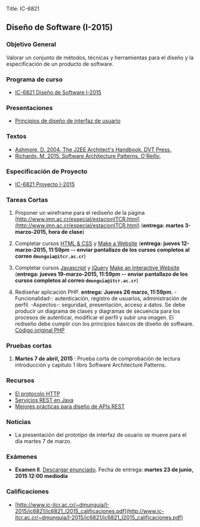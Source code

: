 Title: IC-6821

## Diseño de Software (I-2015)

### Objetivo General 

Valorar un conjunto de métodos, técnicas y herramientas para el diseño y la especificación de un producto de software.

### Programa de curso

+ [IC-6821 Diseño de Software I-2015](http://www.ic-itcr.ac.cr/~dmunguia/I-2015/ic6821/IC-6821_Dise%c3%b1o_de_Software_I_sem_2015_Diego_Mungu%c3%ada.pdf)

### Presentaciones

+ [Principios de diseño de interfaz de usuario](http://www.ic-itcr.ac.cr/~dmunguia/presentaciones/ic6821/ui.html)

### Textos

+ [Ashmore, D. 2004. The J2EE Architect's Handbook. DVT Press.](http://www.theserverside.com/news/1369773/Free-Book-The-J2EE-Architects-Handbook)
+ [Richards, M. 2015. Software Architecture Patterns. O'Reilly.](http://www.oreilly.com/programming/free/files/software-architecture-patterns.pdf)

### Especificación de Proyecto

+ [IC-6821 Proyecto I-2015](http://www.ic-itcr.ac.cr/~dmunguia/I-2015/ic6821/IC6821-I2015-Especificaci%c3%b3nProyecto.pdf)

### Tareas Cortas

1. Proponer un wireframe para el rediseño de la página [http://www.imn.ac.cr/especial/estacionITCR.html](http://www.imn.ac.cr/especial/estacionITCR.html) (**entrega: martes 3-marzo-2015, hora de clase**)

2. Completar cursos [HTML & CSS](http://www.codecademy.com/en/tracks/web) y [Make a Website](http://www.codecademy.com/skills/make-a-website) (**entrega: jueves 12-marzo-2015, 11:59pm -- enviar pantallazo de los cursos completos al correo `dmunguia@itcr.ac.cr`**)

3. Completar cursos [Javascript](http://www.codecademy.com/en/tracks/javascript) y [jQuery](http://www.codecademy.com/en/tracks/jquery) [Make an Interactive Website](http://www.codecademy.com/en/skills/make-an-interactive-website) (**entrega: jueves 19-marzo-2015, 11:59pm -- enviar pantallazo de los cursos completos al correo `dmunguia@itcr.ac.cr`**)

4. Rediseñar aplicación PHP. **entrega: Jueves 26 marzo, 11:59pm.** -Funcionalidad-: autenticación, registro de usuarios, administración de perfil. -Aspectos-: seguridad, presentación, acceso a datos. Se debe producir un diagrama de clases y diagramas de secuencia para los procesos de autenticar, modificar el perfil y subir una imagen. El rediseño debe cumplir con los principios básicos de diseño de software. [Código original PHP](https://github.com/dmunguiatec/ic6821/tree/master/ejemplo2)

### Pruebas cortas

1. **Martes 7 de abril, 2015** : Prueba corta de comprobación de lectura introducción y capítulo 1 libro Software Architecture Patterns.

### Recursos

+ [El protocolo HTTP](https://en.wikipedia.org/wiki/Hypertext_Transfer_Protocol)
+ [Servicios REST en Java](http://spring.io/guides/gs/rest-service)
+ [Mejores prácticas para diseño de APIs REST](http://www.vinaysahni.com/best-practices-for-a-pragmatic-restful-api)

### Noticias

* La presentación del prototipo de interfaz de usuario se mueve para el día martes 7 de marzo.

### Exámenes

+ **Examen II**. [Descargar enunciado](http://www.ic-itcr.ac.cr/~dmunguia/I-2015/ic6821/IC-6821-Examen-II.pdf). Fecha de entrega: **martes 23 de junio, 2015 12:00 mediodía**

### Calificaciones

* [http://www.ic-itcr.ac.cr/~dmunguia/I-2015/ic6821/ic6821_I2015_calificaciones.pdf](http://www.ic-itcr.ac.cr/~dmunguia/I-2015/ic6821/ic6821_I2015_calificaciones.pdf)
